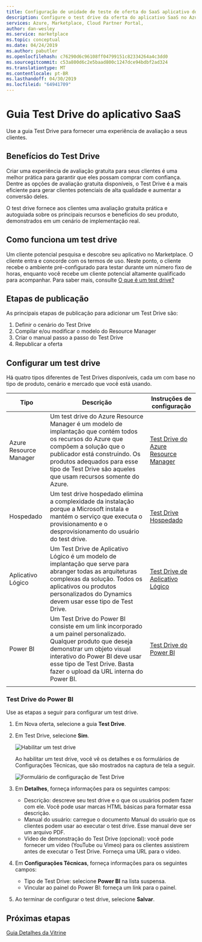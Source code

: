 ```yaml
---
title: Configuração de unidade de teste de oferta do SaaS aplicativo do Azure | O Azure Marketplace
description: Configure o test drive da oferta do aplicativo SaaS no Azure Marketplace.
services: Azure, Marketplace, Cloud Partner Portal,
author: dan-wesley
ms.service: marketplace
ms.topic: conceptual
ms.date: 04/24/2019
ms.author: pabutler
ms.openlocfilehash: c76290d6c96108ff04799151c82334264a4c3dd0
ms.sourcegitcommit: c53a800d6c2e5baad800c1247dce94bdbf2ad324
ms.translationtype: MT
ms.contentlocale: pt-BR
ms.lasthandoff: 04/30/2019
ms.locfileid: "64941709"
---
```

# <a name="saas-application-test-drive-tab"></a>Guia Test Drive do aplicativo SaaS

Use a guia Test Drive para fornecer uma experiência de avaliação a seus clientes.

## <a name="test-drive-benefits"></a>Benefícios do Test Drive

Criar uma experiência de avaliação gratuita para seus clientes é uma melhor prática para garantir que eles possam comprar com confiança. Dentre as opções de avaliação gratuita disponíveis, o Test Drive é a mais eficiente para gerar clientes potenciais de alta qualidade e aumentar a conversão deles.

O test drive fornece aos clientes uma avaliação gratuita prática e autoguiada sobre os principais recursos e benefícios do seu produto, demonstrados em um cenário de implementação real.


## <a name="how-a-test-drive-works"></a>Como funciona um test drive

Um cliente potencial pesquisa e descobre seu aplicativo no Marketplace. O cliente entra e concorde com os termos de uso. Neste ponto, o cliente recebe o ambiente pré-configurado para testar durante um número fixo de horas, enquanto você recebe um cliente potencial altamente qualificado para acompanhar. Para saber mais, consulte [O que é um test drive?](https://docs.microsoft.com/azure/marketplace/cloud-partner-portal/test-drive/what-is-test-drive)


## <a name="publishing-steps"></a>Etapas de publicação

As principais etapas de publicação para adicionar um Test Drive são:

1. Definir o cenário do Test Drive
2. Compilar e/ou modificar o modelo do Resource Manager
3. Criar o manual passo a passo do Test Drive
4. Republicar a oferta


## <a name="setting-up-a-test-drive"></a>Configurar um test drive

Há quatro tipos diferentes de Test Drives disponíveis, cada um com base no tipo de produto, cenário e mercado que você está usando.

|  **Tipo**          |  **Descrição**  |  **Instruções de configuração**  |
|  ---------------   |  ---------------  |  ---------------  |
|     Azure Resource Manager               |    Um test drive do Azure Resource Manager é um modelo de implantação que contém todos os recursos do Azure que compõem a solução que o publicador está construindo. Os produtos adequados para esse tipo de Test Drive são aqueles que usam recursos somente do Azure.               |       [Test Drive do Azure Resource Manager](https://docs.microsoft.com/azure/marketplace/cloud-partner-portal/test-drive/azure-resource-manager-test-drive)            |
|       Hospedado             |       Um test drive hospedado elimina a complexidade da instalação porque a Microsoft instala e mantém o serviço que executa o provisionamento e o desprovisionamento do usuário do test drive.             |         [Test Drive Hospedado](https://docs.microsoft.com/azure/marketplace/cloud-partner-portal/test-drive/hosted-test-drive)          |
|      Aplicativo Lógico              |       Um Test Drive de Aplicativo Lógico é um modelo de implantação que serve para abranger todas as arquiteturas complexas da solução. Todos os aplicativos ou produtos personalizados do Dynamics devem usar esse tipo de Test Drive.            |      [Test Drive de Aplicativo Lógico](https://docs.microsoft.com/azure/marketplace/cloud-partner-portal/test-drive/logic-app-test-drive)             |
|       Power BI             |         Um Test Drive do Power BI consiste em um link incorporado a um painel personalizado. Qualquer produto que deseja demonstrar um objeto visual interativo do Power BI deve usar esse tipo de Test Drive. Basta fazer o upload da URL interna do Power BI.          |        [Test Drive do Power BI](#power-bi-test-drive)           |
|   |   |   |


### <a name="power-bi-test-drive"></a>Test Drive do Power BI

Use as etapas a seguir para configurar um test drive.

1. Em Nova oferta, selecione a guia **Test Drive**.
2. Em Test Drive, selecione **Sim**.

   ![Habilitar um test drive](./media/saas-enable-test-drive.png)

   Ao habilitar um test drive, você vê os detalhes e os formulários de Configurações Técnicas, que são mostrados na captura de tela a seguir.

   ![Formulário de configuração de Test Drive](./media/saas-test-drive-yes.png)

3. Em **Detalhes**, forneça informações para os seguintes campos:
  
   - Descrição: descreve seu test drive e o que os usuários podem fazer com ele. Você pode usar marcas HTML básicas para formatar essa descrição.
   - Manual do usuário: carregue o documento Manual do usuário que os clientes podem usar ao executar o test drive. Esse manual deve ser um arquivo PDF.
   - Vídeo de demonstração do Test Drive (opcional): você pode fornecer um vídeo (YouTube ou Vimeo) para os clientes assistirem antes de executar o Test Drive. Forneça uma URL para o vídeo.

4. Em **Configurações Técnicas**, forneça informações para os seguintes campos:

   - Tipo de Test Drive: selecione **Power BI** na lista suspensa.
   - Vincular ao painel do Power BI: forneça um link para o painel.

5. Ao terminar de configurar o test drive, selecione **Salvar**.


## <a name="next-steps"></a>Próximas etapas

[Guia Detalhes da Vitrine](./cpp-storefront-tab.md)
